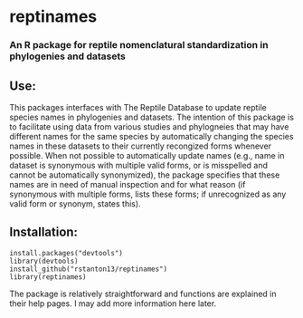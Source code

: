 # reptinames
### An R package for reptile nomenclatural standardization in phylogenies and datasets

## Use:
This packages interfaces with The Reptile Database to update reptile species names in phylogenies and datasets. The intention of this package is to facilitate using data from various studies and phylogneies that may have different names for the same species by automatically changing the species names in these datasets to their currently recongized forms whenever possible. When not possible to automatically update names (e.g., name in dataset is synonymous with multiple valid forms, or is misspelled and cannot be automatically synonymized), the package specifies that these names are in need of manual inspection and for what reason (if synonymous with multiple forms, lists these forms; if unrecognized as any valid form or synonym, states this). 

## Installation:
```
install.packages("devtools")
library(devtools)
install_github("rstanton13/reptinames")
library(reptinames)
```

The package is relatively straightforward and functions are explained in their help pages. I may add more information here later.
